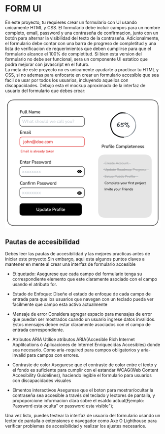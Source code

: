 # FORM UI

En este proyecto, tu requieres crear un formulario con UI usando unicamente HTML y CSS. El formulario debe incluir campos para un nombre completo, email, password y una contraseña de confirmacion, junto con un botón para alternar la visibilidad del texto de la contraseña. Adicionalmente, el formulario debe contar con una barra de progreso de completitud y una lista de verificacion de requerimientos que deben cumplirse para que el formulario alcance el 100% de completitud. Si bien esta version del formulario no debe ser funcional, sera un componente UI estatico que podra mejorar con javascript en el futuro.  
La meta de este proyecto no es unicamente ayudarte a practicar tu HTML y CSS, si no ademas para enfocarte en crear un formulario accesible que sea facil de usar por todos los usuarios, incluyendo aquellos con discapacidades.
Debajo esta el mockup aproximado de la interfaz de usuario del formulario que debes crear:

![Formulario Mockup](/07-Accesible%20Form%20UI/mockup-form.png)
## Pautas de accesibilidad
Debes leer las pautas de accesibilidad y las mejores practicas antes de iniciar este proyecto.Sin embargo, aqui esta algunos puntos claves a mantener en mente al crear una interfaz de formulario accesible

- Etiquetado:
Asegurese que cada campo del formulario tenga su correspondiente elemento <label> que este claramente asociado con el campo usando el atributo for.

- Estado de Enfoque:
Diseñe el estado de enfoque de cada campo de entrada para que los usuarios que navegan con un teclado pueda ver facilmente que campo esta activo actualmente

- Mensaje de error
Considera agregar espacio para mensajes de error que puedan ser mostrados cuando un usuario ingrese datos invalidos. Estos mensajes deben estar claramente asociados con el campo de entrada correspondiente.

- Atributos ARIA
Utilice atributos ARIA(Accesible Rich Internet Applitcations ó Aplicaciones de Internet Enriquecidas Accesibles) donde sea necesario. Como aria-required para campos obligatorios y aria-invalid para campos con errores.

- Contraste de color
Asegurese que el contraste de color entre el texto y el fondo es suficiente para cumplir con el estandar WCAG(Web Content Accesibility Guidelines), haciendo legible el formulario para usuarios con discapacidades visuales

- Elmentos interactivos
Asegurese que el boton para mostrar/ocultar la contraseña sea accesible a través del teclado y lectores de pantalla, y propoporcione informacion clara sobre el esatdo actual(Ejemplo: Password esta oculta" or password esta visible");

Una vez listo, puedes testear la interfaz de usuario del formulario usando un lector de pantalla o extensiones e navegador como Axe O Lighthouse para verificar problemas de accesibilidad y realizar los ajustes necesarios.

